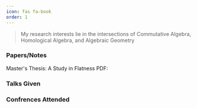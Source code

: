 ```yaml
---
icon: fas fa-book
order: 1
---
```


> My research interests lie in the intersections of Commutative Algebra, Homological Algebra, and Algebraic Geometry

### Papers/Notes
Master's Thesis: A Study in Flatness PDF: 

### Talks Given

### Confrences Attended


